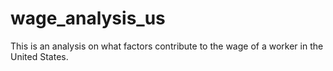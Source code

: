 # wage_analysis_us
This is an analysis on what factors contribute to the wage of a worker in the United States.
